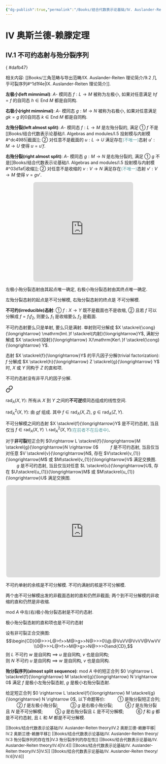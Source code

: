 ```yaml
---
{"dg-publish":true,"permalink":"/Books/结合代数表示论基础/Ⅳ. Auslander-Reiten theory/Ⅳ.1 不可约态射与殆分裂序列/","dgPassFrontmatter":true,"created":"2024-08-05T17:36:37.754+08:00","updated":"2024-08-06T22:03:59.881+08:00"}
---
```


# Ⅳ 奥斯兰德-赖滕定理

## Ⅳ.1 不可约态射与殆分裂序列  
{ #dafb47}


相关内容: [[Books/三角范畴与导出范畴/Ⅸ. Auslander-Reiten 理论简介/9.2 几乎可裂序列#^1d1f4e\|Ⅸ. Auslander-Reiten 理论简介]].

**左极小(left mimnimal)**: $A$- 模同态 $f:L \rightarrow M$ 被称为左极小, 如果对任意满足 $hf=f$ 的自同态 $h \in \mathrm{End\ } M$ 都是自同构.

**右极小(right mimnimal)**: $A$- 模同态 $g:M \rightarrow N$ 被称为右极小, 如果对任意满足 $gk=g$ 的0自同态 $k \in \mathrm{End\ } M$ 都是自同构.

**左殆分裂(left almost split)**: $A$- 模同态 $f:L \rightarrow M$ 是左殆分裂的, 满足 ① $f$ 不是[[Books/结合代数表示论基础/Ⅰ. Algebras and modules/Ⅰ.5 投射模与内射模#^dc4985\|截面]]; ② 对任意不是截面的 $u:L \rightarrow U$ 满足存在<font color=CadetBlue>(不唯一)</font>态射 $u':M \rightarrow U$ 使得 $u=u'f$. 

**右殆分裂(right almost split)**: $A$- 模同态 $g:M \rightarrow N$ 是右殆分裂的, 满足 ① $g$ 不是[[Books/结合代数表示论基础/Ⅰ. Algebras and modules/Ⅰ.5 投射模与内射模#^03d1af\|收缩]]; ② 对任意不是收缩的 $v:V \rightarrow N$ 满足存在<font color=CadetBlue>(不唯一)</font>态射 $v':V \rightarrow M$ 使得 $v=gv'$. 

<div style="text-align: center;">
<iframe class="quiver-embed" src="https://q.uiver.app/#q=WzAsNSxbMCwxLCJMIl0sWzEsMSwiTSJdLFswLDIsIlUiXSxbMiwxLCJOIl0sWzIsMCwiViJdLFswLDEsImYiXSxbMSwyLCJ1JyIsMCx7InN0eWxlIjp7ImJvZHkiOnsibmFtZSI6ImRhc2hlZCJ9fX1dLFswLDIsInUiLDJdLFsxLDMsImciXSxbNCwzLCJ2Il0sWzQsMSwidiciLDIseyJzdHlsZSI6eyJib2R5Ijp7Im5hbWUiOiJkYXNoZWQifX19XV0=&embed" width="324" height="324" style="border-radius: 8px; border: none;"></iframe>
</div>

左极小殆分裂态射由其起点唯一确定, 右极小殆分裂态射由其终点唯一确定.

左殆分裂态射的起点是不可分解模, 右殆分裂态射的终点是 不可分解模.

**不可约(irreducible)态射**: ① $f:X \rightarrow Y$ 既不是截面也不是收缩, ② 且若 $f$ 可以分解成 $f=f_{1}f_{2}$, 则要么 $f_{1}$ 是收缩要么 $f_{2}$ 是截面. 

不可约态射要么只是单射, 要么只是满射. 单射则可分解成 $X \stackrel{\cong}{\longrightarrow} \mathrm{Im\ }f \stackrel{内射}{\longrightarrow}Y$, 满射分解成 $X \stackrel{投射}{\longrightarrow} X/\mathrm{Ker\ }f \stackrel{\cong}{\longrightarrow} Y$.

态射 $X \stackrel{f}{\longrightarrow}Y$ 的平凡因子分解(trivial factorization):  $f$ 分解成 $X \stackrel{h}{\longrightarrow} Z \stackrel{g}{\longrightarrow} Y$ 时,  $X$ 或 $Y$ 同构于 $Z$ 的直和项. 

不可约态射没有非平凡的因子分解. 


<div class="transclusion internal-embed is-loaded"><a class="markdown-embed-link" href="/books//categories-functors-and-homology/3/#49629d" aria-label="Open link"><svg xmlns="http://www.w3.org/2000/svg" width="24" height="24" viewBox="0 0 24 24" fill="none" stroke="currentColor" stroke-width="2" stroke-linecap="round" stroke-linejoin="round" class="svg-icon lucide-link"><path d="M10 13a5 5 0 0 0 7.54.54l3-3a5 5 0 0 0-7.07-7.07l-1.72 1.71"></path><path d="M14 11a5 5 0 0 0-7.54-.54l-3 3a5 5 0 0 0 7.07 7.07l1.71-1.71"></path></svg></a><div class="markdown-embed">



 $\mathrm{rad}_{A}(X,Y)$: 所有从 $X$ 到 $Y$ 之间的**不可逆**模同态组成的线性空间.  

</div></div>


 $\mathrm{rad}^{2}_{A}(X,Y)$: 由  $gf$ 组成. 其中 $f\in \mathrm{rad}_{A}(X,Z)$,  $g \in \mathrm{rad}_{A}(Z,Y)$.

不可分解模之间的态射 $X \stackrel{f}{\longrightarrow}Y$ 是不可约态射, 当且仅当 $f\in \mathrm{rad }_A(X,Y) \backslash \mathrm{rad }_A^2(X,Y)$<font color=CadetBlue>(在前者不在后者中)</font>.

对于**非可裂**短正合列 $0\rightarrow L \stackrel{f}{\longrightarrow}M \stackrel{g}{\longrightarrow}N \rightarrow 0$ 
$\qquad$ $f$ 是不可约态射, 当且仅当对任意 $V \stackrel{v}{\longrightarrow}N$, 存在 $V\stackrel{v_{1}}{\longrightarrow}M$ 或 $M\stackrel{v_{1}}{\longrightarrow}V$ 满足交换图.
$\qquad$ $g$ 是不可约态射, 当且仅当对任意 $L \stackrel{u}{\longrightarrow}U$, 存在 $U\stackrel{u_{1}}{\longrightarrow}M$ 或 $M\stackrel{u_{1}}{\longrightarrow}U$ 满足交换图. 
 <div style="text-align: center;">
<iframe class="quiver-embed" src="https://q.uiver.app/#q=WzAsNyxbMCwxLCIwIl0sWzEsMSwiTCJdLFsyLDEsIk0iXSxbMywxLCJOIl0sWzQsMSwiMCJdLFszLDAsIlYiXSxbMSwyLCJVIl0sWzAsMV0sWzEsMiwiZiJdLFsyLDMsImciXSxbMyw0XSxbNSwzLCJ2Il0sWzEsNiwidSIsMl0sWzUsMiwidl8xIiwyLHsic3R5bGUiOnsiYm9keSI6eyJuYW1lIjoiZGFzaGVkIn0sImhlYWQiOnsibmFtZSI6Im5vbmUifX19XSxbNiwyLCJ1XzEiLDIseyJzdHlsZSI6eyJib2R5Ijp7Im5hbWUiOiJkYXNoZWQifSwiaGVhZCI6eyJuYW1lIjoibm9uZSJ9fX1dXQ==&embed" width="500" height="300" style="border-radius: 8px; border: none;"></iframe> 
</div>   

不可约单射的余核是不可分解模. 不可约满射的核是不可分解模. 

两个由不可分解模出发的非截面态射的直和仍然非截面; 
两个到不可分解模的非收缩的直和仍然是非收缩.

$\mathrm{mod\ }A$ 中左(右)极小殆分裂态射是不可约态射.

极小殆分裂态射的直和项也是不可约态射

 设有非可裂正合交换图:
  $$\begin{CD}0@>>>L@>f>>M@>g>>N@>>>0\\@.@VuVV@VvVV@VwVV\\0@>>>L@>f>>M@>g>>N@>>>0\end{CD},$$
  则 $L$ 不可约 $w$ 是自同构 $\implies$  $u$ 是自同构, $v$ 也是自同构; <br/> 则 $N$ 不可约 $u$ 是自同构 $\implies$  $w$ 是自同构, $v$ 也是自同构.

**殆分裂序列(almost split sequence)**:  $\mathrm{mod\ }A$ 中的短正合列 $0 \rightarrow L \stackrel{f}{\longrightarrow} M \stackrel{g}{\longrightarrow} N \rightarrow 0$ 满足 $f$ 是极小左殆分裂态射,  $g$ 是极小右殆分裂态射. 

给定短正合列 $0 \rightarrow L \stackrel{f}{\longrightarrow} M \stackrel{g}{\longrightarrow} N \rightarrow 0$, 以下命题等价: 
$\qquad$ ① 是殆分裂短正合列;
$\qquad$ ②  $f$ 是左极小殆分裂;
$\qquad$ ③  $g$ 是右极小殆分裂;
$\qquad$ ④  $f$ 是左殆分裂且 $N$ 是不可分解模;
$\qquad$ ⑤  $g$ 是右殆分裂且 $L$ 是不可分解模;
$\qquad$ ⑥  $f$ 和 $g$ 都是不可约态射, 且 $L$ 和 $M$ 都是不可分解模.

<font size="2"> [[Books/结合代数表示论基础/Ⅳ. Auslander-Reiten theory/Ⅳ.2 奥斯兰德-赖滕平移\|Ⅳ.2 奥斯兰德-赖滕平移]]</font>
<font size="2"> [[Books/结合代数表示论基础/Ⅳ. Auslander-Reiten theory/Ⅳ.3 殆分裂序列的存在性\|Ⅳ.3 殆分裂序列的存在性]]</font>
<font size="2"> [[Books/结合代数表示论基础/Ⅳ. Auslander-Reiten theory/Ⅳ.4\|Ⅳ.4]]</font>
<font size="2"> [[Books/结合代数表示论基础/Ⅳ. Auslander-Reiten theory/Ⅳ.5\|Ⅳ.5]]</font>
<font size="2"> [[Books/结合代数表示论基础/Ⅳ. Auslander-Reiten theory/Ⅳ.6\|Ⅳ.6]]</font>